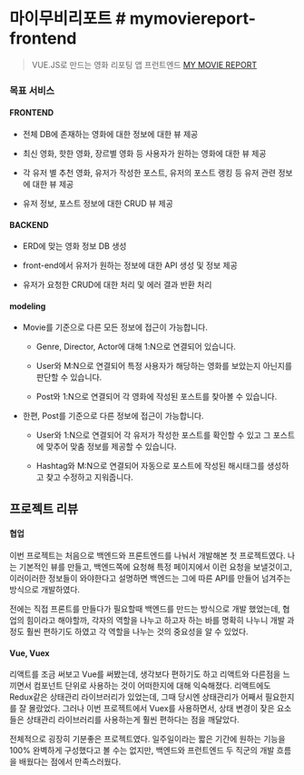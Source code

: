 # 마이무비리포트 # mymoviereport-frontend

> VUE.JS로 만드는 영화 리포팅 앱 프런트엔드
[MY MOVIE REPORT](https://mmreport.netlify.com)


### 목표 서비스

#### FRONTEND

- 전체 DB에 존재하는 영화에 대한 정보에 대한 뷰 제공

- 최신 영화, 핫한 영화, 장르별 영화 등 사용자가 원하는 영화에 대한 뷰 제공

- 각 유저 별 추천 영화, 유저가 작성한 포스트, 유저의 포스트 랭킹 등 유저 관련 정보에 대한 뷰 제공

- 유저 정보, 포스트 정보에 대한 CRUD 뷰 제공

#### BACKEND

- ERD에 맞는 영화 정보 DB 생성

- front-end에서 유저가 원하는 정보에 대한 API 생성 및 정보 제공

- 유저가 요청한 CRUD에 대한 처리 및 에러 결과 반환 처리

#### modeling

- Movie를 기준으로 다른 모든 정보에 접근이 가능합니다.

    - Genre, Director, Actor에 대해 1:N으로 연결되어 있습니다.

    - User와 M:N으로 연결되어 특정 사용자가 해당하는 영화를 보았는지 아닌지를 판단할 수 있습니다.

    - Post와 1:N으로 연결되어 각 영화에 작성된 포스트를 찾아볼 수 있습니다.

- 한편, Post를 기준으로 다른 정보에 접근이 가능합니다.

    - User와 1:N으로 연결되어 각 유저가 작성한 포스트를 확인할 수 있고 그 포스트에 맞추어 맞춤 정보를 제공할 수 있습니다.

    - Hashtag와 M:N으로 연결되어 자동으로 포스트에 작성된 해시태그를 생성하고 찾고 수정하고 지워줍니다.


## 프로젝트 리뷰

#### 협업

이번 프로젝트는 처음으로 백엔드와 프론트엔드를 나눠서 개발해본 첫 프로젝트였다. 나는 기본적인 뷰를 만들고, 백엔드쪽에 요청해 특정 페이지에서 이런 요청을 보낼것이고, 이러이러한 정보들이 와야한다고 설명하면 백엔드는 그에 따른 API를 만들어 넘겨주는 방식으로 개발하였다. 

전에는 직접 프론트를 만들다가 필요할때 백엔드를 만드는 방식으로 개발 했었는데, 협업의 힘이라고 해야할까, 각자의 역할을 나누고 하고자 하는 바를 명확히 나누니 개발 과정도 훨씬 편하기도 하였고 각 역할을 나누는 것의 중요성을 알 수 있었다. 


#### Vue, Vuex

리액트를 조금 써보고 Vue를 써봤는데, 생각보다 편하기도 하고 리액트와 다른점을 느끼면서 컴포넌트 단위로 사용하는 것이 어떠한지에 대해 익숙해졌다.
리액트에도 Redux같은 상태관리 라이브러리가 있었는데, 그때 당시엔 상태관리가 어째서 필요한지를 잘 몰랐었다. 그러나 이번 프로젝트에서 Vuex를 사용하면서, 상태 변경이 잦은 요소들은 상태관리 라이브러리를 사용하는게 훨씬 편하다는 점을 깨달았다.

전체적으로 굉장히 기분좋은 프로젝트였다. 일주일이라는 짧은 기간에 원하는 기능을 100% 완벽하게 구성했다고 볼 수는 없지만, 백엔드와 프런트엔드 두 직군의 개발 흐름을 배웠다는 점에서 만족스러웠다.

 





